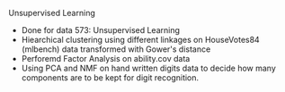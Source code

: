 Unsupervised Learning
- Done for data 573: Unsupervised Learning 
- Hiearchical clustering using different linkages on HouseVotes84 (mlbench) data transformed with Gower's distance
- Perforemd Factor Analysis on ability.cov data 
- Using PCA and NMF on hand written digits data to decide how many components are to be kept for digit recognition. 